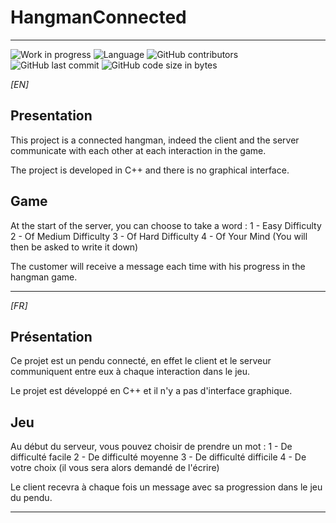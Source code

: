 # HangmanConnected

---

![Work in progress](https://img.shields.io/badge/-Work%20In%20Progress-red?style=flat-square) ![Language](https://img.shields.io/badge/Language-C++-blue?style=flat-square) ![GitHub contributors](https://img.shields.io/github/contributors/CreatibOfficiel/HangmanConnected?style=flat-square) ![GitHub last commit](https://img.shields.io/github/last-commit/CreatibOfficiel/HangmanConnected?style=flat-square) ![GitHub code size in bytes](https://img.shields.io/github/languages/code-size/CreatibOfficiel/HangmanConnected?style=flat-square)

_[EN]_

## Presentation

This project is a connected hangman, indeed the client and the server communicate with each other at each interaction in the game.

The project is developed in C++ and there is no graphical interface.

## Game

At the start of the server, you can choose to take a word : 
1 - Easy Difficulty
2 - Of Medium Difficulty
3 - Of Hard Difficulty
4 - Of Your Mind (You will then be asked to write it down)

The customer will receive a message each time with his progress in the hangman game.

---

_[FR]_

## Présentation

Ce projet est un pendu connecté, en effet le client et le serveur communiquent entre eux à chaque interaction dans le jeu.

Le projet est développé en C++ et il n'y a pas d'interface graphique.

## Jeu

Au début du serveur, vous pouvez choisir de prendre un mot : 
1 - De difficulté facile
2 - De difficulté moyenne
3 - De difficulté difficile
4 - De votre choix (il vous sera alors demandé de l'écrire)

Le client recevra à chaque fois un message avec sa progression dans le jeu du pendu.

---
